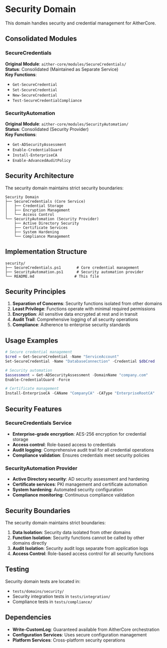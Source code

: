 # Security Domain

This domain handles security and credential management for AitherCore.

## Consolidated Modules

### SecureCredentials
**Original Module**: `aither-core/modules/SecureCredentials/`  
**Status**: Consolidated (Maintained as Separate Service)  
**Key Functions**:
- `Get-SecureCredential`
- `Set-SecureCredential`
- `New-SecureCredential`
- `Test-SecureCredentialCompliance`

### SecurityAutomation
**Original Module**: `aither-core/modules/SecurityAutomation/`  
**Status**: Consolidated (Security Provider)  
**Key Functions**:
- `Get-ADSecurityAssessment`
- `Enable-CredentialGuard`
- `Install-EnterpriseCA`
- `Enable-AdvancedAuditPolicy`

## Security Architecture

The security domain maintains strict security boundaries:

```
Security Domain
├── SecureCredentials (Core Service)
│   ├── Credential Storage
│   ├── Encryption Management
│   └── Access Control
└── SecurityAutomation (Security Provider)
    ├── Active Directory Security
    ├── Certificate Services
    ├── System Hardening
    └── Compliance Management
```

## Implementation Structure

```
security/
├── SecureCredentials.ps1       # Core credential management
├── SecurityAutomation.ps1      # Security automation provider
└── README.md                  # This file
```

## Security Principles

1. **Separation of Concerns**: Security functions isolated from other domains
2. **Least Privilege**: Functions operate with minimal required permissions
3. **Encryption**: All sensitive data encrypted at rest and in transit
4. **Audit Trail**: Comprehensive logging of all security operations
5. **Compliance**: Adherence to enterprise security standards

## Usage Examples

```powershell
# Secure credential management
$cred = Get-SecureCredential -Name "ServiceAccount"
Set-SecureCredential -Name "DatabaseConnection" -Credential $dbCred

# Security automation
$assessment = Get-ADSecurityAssessment -DomainName "company.com"
Enable-CredentialGuard -Force

# Certificate management
Install-EnterpriseCA -CAName "CompanyCA" -CAType "EnterpriseRootCA"
```

## Security Features

### SecureCredentials Service
- **Enterprise-grade encryption**: AES-256 encryption for credential storage
- **Access control**: Role-based access to credentials
- **Audit logging**: Comprehensive audit trail for all credential operations
- **Compliance validation**: Ensures credentials meet security policies

### SecurityAutomation Provider
- **Active Directory security**: AD security assessment and hardening
- **Certificate services**: PKI management and certificate automation
- **System hardening**: Automated security configuration
- **Compliance monitoring**: Continuous compliance validation

## Security Boundaries

The security domain maintains strict boundaries:

1. **Data Isolation**: Security data isolated from other domains
2. **Function Isolation**: Security functions cannot be called by other domains directly
3. **Audit Isolation**: Security audit logs separate from application logs
4. **Access Control**: Role-based access control for all security functions

## Testing

Security domain tests are located in:
- `tests/domains/security/`
- Security integration tests in `tests/integration/`
- Compliance tests in `tests/compliance/`

## Dependencies

- **Write-CustomLog**: Guaranteed available from AitherCore orchestration
- **Configuration Services**: Uses secure configuration management
- **Platform Services**: Cross-platform security operations